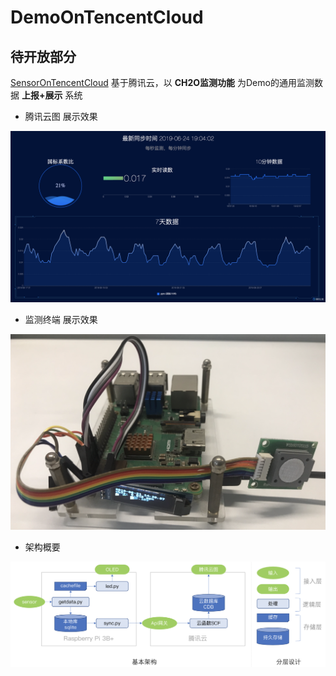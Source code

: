 # DemoOnTencentCloud

## 待开放部分
[SensorOnTencentCloud](https://github.com/eckygao/SensorOnTencentCloud) 基于腾讯云，以 __CH2O监测功能__ 为Demo的通用监测数据 __上报+展示__ 系统

- 腾讯云图 展示效果

![](https://github.com/eckygao/DemoOnTencentCloud/blob/master/image/demo_sotc_yuntu.png)

- 监测终端 展示效果

![](https://github.com/eckygao/DemoOnTencentCloud/blob/master/image/demo_sotc_rpi.png)

- 架构概要

![](https://github.com/eckygao/DemoOnTencentCloud/blob/master/image/demo_sotc_structure.png)

